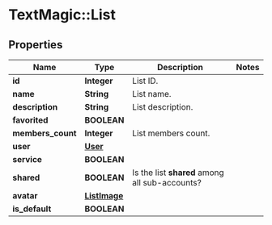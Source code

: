 # TextMagic::List

## Properties
Name | Type | Description | Notes
------------ | ------------- | ------------- | -------------
**id** | **Integer** | List ID. | 
**name** | **String** | List name. | 
**description** | **String** | List description. | 
**favorited** | **BOOLEAN** |  | 
**members_count** | **Integer** | List members count. | 
**user** | [**User**](User.md) |  | 
**service** | **BOOLEAN** |  | 
**shared** | **BOOLEAN** | Is the list **shared** among all sub-accounts? | 
**avatar** | [**ListImage**](ListImage.md) |  | 
**is_default** | **BOOLEAN** |  | 


